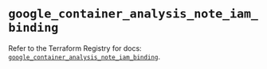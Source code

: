 # `google_container_analysis_note_iam_binding`

Refer to the Terraform Registry for docs: [`google_container_analysis_note_iam_binding`](https://registry.terraform.io/providers/hashicorp/google-beta/6.17.0/docs/resources/google_container_analysis_note_iam_binding).
